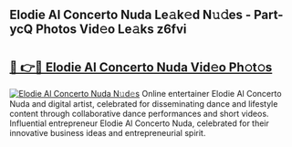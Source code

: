 ## Elodie Al Concerto Nuda Le𝚊k𝚎d N𝚞𝚍es - Part-ycQ Photos Vid𝚎o Le𝚊ks z6fvi

# <h2><a href="http://fbfbtu.evod.top/?m=Elodie+Al+Concerto+Nuda">🔗 👉🔴 Elodie Al Concerto Nuda Vid𝚎o Ph𝚘t𝚘s</a></h2>

[![Elodie Al Concerto Nuda N𝚞d𝚎s](https://i.imgur.com/8V9OHl7.gif)](http://fbfbtu.evod.top/?m=Elodie+Al+Concerto+Nuda)
Online entertainer Elodie Al Concerto Nuda and digital artist, celebrated for disseminating dance and lifestyle content through collaborative dance performances and short videos. Influential entrepreneur Elodie Al Concerto Nuda, celebrated for their innovative business ideas and entrepreneurial spirit. 
